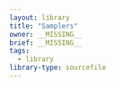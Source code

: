 ```yaml
---
layout: library
title: "Samplers"
owner: __MISSING__
brief: __MISSING__
tags:
  - library
library-type: sourcefile
---
```

